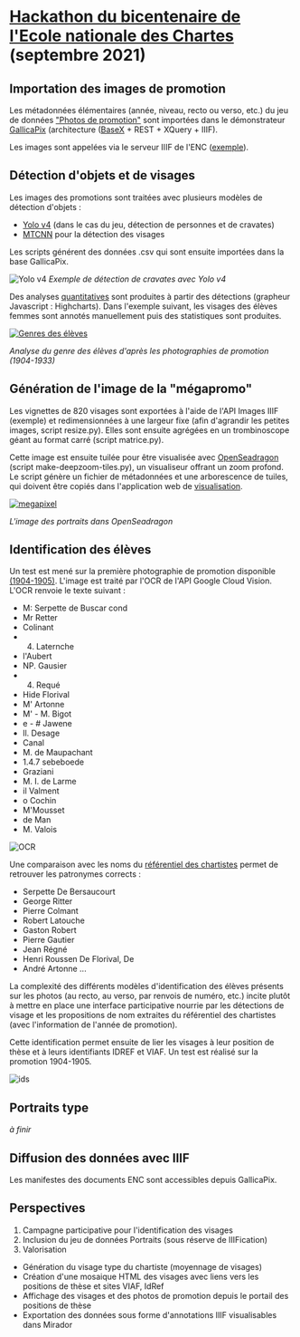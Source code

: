 # [Hackathon du bicentenaire de l'Ecole nationale des Chartes](http://www.chartes.psl.eu/fr/actualite/hackathon-du-bicentenaire) (septembre 2021)


## Importation des images de promotion
Les métadonnées élémentaires (année, niveau, recto ou verso, etc.) du jeu de données ["Photos de promotion"](https://github.com/ademec/hackathon) sont importées dans le démonstrateur [GallicaPix](https://github.com/altomator/Image_Retrieval) (architecture ([BaseX](https://basex.org/) + REST + XQuery + IIIF). 

Les images sont appelées via le serveur IIIF de l'ENC ([exemple](https://iiif.chartes.psl.eu/images/encprom/encprom_1904-1905_2_1/encprom_1904-1905_2_1_1.jpg/full/full/0/default.jpg)). 

## Détection d'objets et de visages
Les images des promotions sont traitées avec plusieurs modèles de détection d'objets :
- [Yolo v4](https://github.com/kiyoshiiriemon/yolov4_darknet) (dans le cas du jeu, détection de personnes et de cravates)
- [MTCNN](https://github.com/jbrownlee/mtcnn) pour la détection des visages

Les scripts générent des données .csv qui sont ensuite importées dans la base GallicaPix.


![Yolo v4](https://github.com/ademec/Valda/blob/images/images/visuels/cravates.jpg)
*Exemple de détection de cravates avec Yolo v4*

Des analyses [quantitatives](https://raw.githubusercontent.com/altomator/Introduction_to_Deep_Learning-2-Face_Detection/gh-pages/ENC/Graphes/illustrations-cravate.htm) sont produites à partir des détections (grapheur Javascript : Highcharts). Dans l'exemple suivant, les visages des élèves femmes sont annotés manuellement puis des statistiques sont produites.

[![Genres des élèves](https://github.com/ademec/Valda/blob/images/images/visuels/genres.jpg)](https://altomator.github.io/Introduction_to_Deep_Learning-2-Face_Detection/ENC/Graphes/illustrations-genrees_an.htm)

*Analyse du genre des élèves d'après les photographies de promotion (1904-1933)*


## Génération de l'image de la "mégapromo"
Les vignettes de 820 visages sont exportées à l'aide de l'API Images IIIF (exemple) et redimensionnées à une largeur fixe (afin d'agrandir les petites images, script resize.py). Elles sont ensuite agrégées en un trombinoscope géant au format carré (script matrice.py). 

Cette image est ensuite tuilée pour être visualisée avec [OpenSeadragon](https://openseadragon.github.io/docs/) (script make-deepzoom-tiles.py), un visualiseur offrant un zoom profond. Le script génère un fichier de métadonnées et une arborescence de tuiles, qui doivent être copiés dans l'application web de [visualisation](https://altomator.github.io/IIIF/megapixels/Visages-ENC.html).

[![megapixel](https://github.com/ademec/Valda/blob/images/images/visuels/mosaique.jpg)](https://altomator.github.io/IIIF/megapixels/Visages-ENC.html)

*L'image des portraits dans OpenSeadragon*


## Identification des élèves
Un test est mené sur la première photographie de promotion disponible [(1904-1905)](promotion). L'image est traité par l'OCR de l'API Google Cloud Vision. L'OCR renvoie le texte suivant :
- M: Serpette de Buscar cond 
- Mr Retter 
- Colinant 
- 4. Laternche 
- l'Aubert 
- NP. Gausier 
- 4. Requé 
- Hide Florival 
- M' Artonne
- M' - M. Bigot 
- e - # Jawene 
- ll. Desage 
- Canal 
- M. de Maupachant 
- 1.4.7 sebeboede 
- Graziani 
- M. I. de Larme 
- il Valment 
- o Cochin 
- M'Mousset 
- de Man 
- M. Valois

![OCR](https://github.com/ademec/Valda/blob/images/images/visuels/google.jpg)


Une comparaison avec les noms du [référentiel des chartistes](https://github.com/ademec/hackathon)  permet de retrouver les patronymes corrects :
- Serpette De Bersaucourt 
- George Ritter 
- Pierre Colmant 
- Robert Latouche 
- Gaston Robert 
- Pierre Gautier 
- Jean Régné 
- Henri Roussen De Florival, De 
- André Artonne ...


La complexité des différents modèles d'identification des élèves présents sur les photos (au recto, au verso, par renvois de numéro, etc.) incite plutôt à mettre en place une interface participative nourrie par les détections de visage et les propositions de nom extraites du référentiel des chartistes (avec l'information de l'année de promotion).

Cette identification permet ensuite de lier les visages à leur position de thèse et à leurs identifiants IDREF et VIAF. Un test est réalisé sur la promotion 1904-1905.

![ids](https://github.com/ademec/Valda/blob/images/images/visuels/identification.jpg)

## Portraits type
*à finir*

## Diffusion des données avec IIIF
Les manifestes des documents ENC sont accessibles depuis GallicaPix.

## Perspectives
1. Campagne participative pour l'identification des visages
2. Inclusion du jeu de données Portraits (sous réserve de IIIFication)
3. Valorisation
- Génération du visage type du chartiste (moyennage de visages)
- Création d'une mosaique HTML des visages avec liens vers les positions de thèse et sites VIAF, IdRef
- Affichage des visages et des photos de promotion depuis le portail des positions de thèse
- Exportation des données sous forme d'annotations IIIF visualisables dans Mirador

